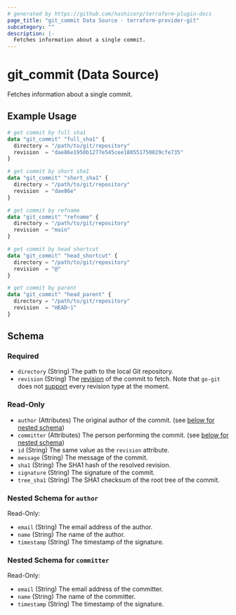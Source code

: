 ```yaml
---
# generated by https://github.com/hashicorp/terraform-plugin-docs
page_title: "git_commit Data Source - terraform-provider-git"
subcategory: ""
description: |-
  Fetches information about a single commit.
---
```


# git_commit (Data Source)

Fetches information about a single commit.

## Example Usage

```terraform
# get commit by full sha1
data "git_commit" "full_sha1" {
  directory = "/path/to/git/repository"
  revision  = "dae86e1950b1277e545cee180551750029cfe735"
}

# get commit by short sha1
data "git_commit" "short_sha1" {
  directory = "/path/to/git/repository"
  revision  = "dae86e"
}

# get commit by refname
data "git_commit" "refname" {
  directory = "/path/to/git/repository"
  revision  = "main"
}

# get commit by head shortcut
data "git_commit" "head_shortcut" {
  directory = "/path/to/git/repository"
  revision  = "@"
}

# get commit by parent
data "git_commit" "head_parent" {
  directory = "/path/to/git/repository"
  revision  = "HEAD~1"
}
```

<!-- schema generated by tfplugindocs -->
## Schema

### Required

- `directory` (String) The path to the local Git repository.
- `revision` (String) The [revision](https://www.git-scm.com/docs/gitrevisions) of the commit to fetch. Note that `go-git` does not [support](https://pkg.go.dev/github.com/go-git/go-git/v5#Repository.ResolveRevision) every revision type at the moment.

### Read-Only

- `author` (Attributes) The original author of the commit. (see [below for nested schema](#nestedatt--author))
- `committer` (Attributes) The person performing the commit. (see [below for nested schema](#nestedatt--committer))
- `id` (String) The same value as the `revision` attribute.
- `message` (String) The message of the commit.
- `sha1` (String) The SHA1 hash of the resolved revision.
- `signature` (String) The signature of the commit.
- `tree_sha1` (String) The SHA1 checksum of the root tree of the commit.

<a id="nestedatt--author"></a>
### Nested Schema for `author`

Read-Only:

- `email` (String) The email address of the author.
- `name` (String) The name of the author.
- `timestamp` (String) The timestamp of the signature.


<a id="nestedatt--committer"></a>
### Nested Schema for `committer`

Read-Only:

- `email` (String) The email address of the committer.
- `name` (String) The name of the committer.
- `timestamp` (String) The timestamp of the signature.


